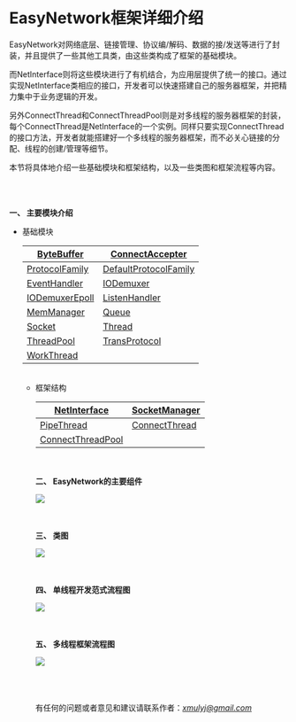 <h1>EasyNetwork框架详细介绍</h1>
EasyNetwork对网络底层、链接管理、协议编/解码、数据的接/发送等进行了封装，并且提供了一些其他工具类，由这些类构成了框架的基础模块。

而NetInterface则将这些模块进行了有机结合，为应用层提供了统一的接口。通过实现NetInterface类相应的接口，开发者可以快速搭建自己的服务器框架，并把精力集中于业务逻辑的开发。

另外ConnectThread和ConnectThreadPool则是对多线程的服务器框架的封装，每个ConnectThread是NetInterface的一个实例。同样只要实现ConnectThread的接口方法，开发者就能搭建好一个多线程的服务器框架，而不必关心链接的分配、线程的创建/管理等细节。

本节将具体地介绍一些基础模块和框架结构，以及一些类图和框架流程等内容。

<br><br>

<b>一、 主要模块介绍</b>
<ul><li>基础模块<br>
<table><thead><th> <a href='ByteBuffer.md'>ByteBuffer</a>     </th><th> <a href='ConnectAccepter.md'>ConnectAccepter</a>        </th></thead><tbody>
<tr><td> <a href='ProtocolFamily.md'>ProtocolFamily</a> </td><td> <a href='DefaultProtocolFamily.md'>DefaultProtocolFamily</a>  </td></tr>
<tr><td> <a href='EventHandler.md'>EventHandler</a>   </td><td> <a href='IODemuxer.md'>IODemuxer</a>                    </td></tr>
<tr><td> <a href='IODemuxerEpoll.md'>IODemuxerEpoll</a> </td><td> <a href='ListenHandler.md'>ListenHandler</a>            </td></tr>
<tr><td> <a href='MemManager.md'>MemManager</a>     </td><td> <a href='Queue.md'>Queue</a>                            </td></tr>
<tr><td> <a href='Socket.md'>Socket</a>             </td><td> <a href='Thread.md'>Thread</a>                          </td></tr>
<tr><td> <a href='ThreadPool.md'>ThreadPool</a>     </td><td> <a href='TransProtocol.md'>TransProtocol</a>            </td></tr>
<tr><td> <a href='WorkThread.md'>WorkThread</a>     </td><td>                                                         </td></tr></li></ul></tbody></table>

<br>
<ul><li>框架结构<br>
<table><thead><th> <a href='NetInterface.md'>NetInterface</a>        </th><th> <a href='SocketManager.md'>SocketManager</a> </th></thead><tbody>
<tr><td> <a href='PipeThread.md'>PipeThread</a>            </td><td> <a href='ConnectThread.md'>ConnectThread</a> </td></tr>
<tr><td> <a href='ConnectThreadPool.md'>ConnectThreadPool</a>   </td><td>                                              </td></tr></li></ul></tbody></table>


<br><br>
<b>二、 EasyNetwork的主要组件</b>

<img src='http://easynetwork.googlecode.com/files/Component.jpg' />

<br><br>
<b>三、 类图</b>

<img src='http://easynetwork.googlecode.com/files/Class.jpg' />

<br><br>
<b>四、 单线程开发范式流程图</b>

<img src='http://easynetwork.googlecode.com/files/procedure.jpg' />

<br><br>
<b>五、 多线程框架流程图</b>

<img src='http://easynetwork.googlecode.com/files/MTframe.jpg' />

<br><br><br>
有任何的问题或者意见和建议请联系作者：<i>xmulyj@gmail.com</i>

<br><br><br>